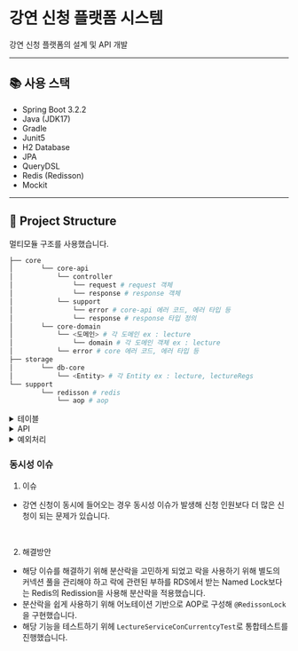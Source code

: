 # 강연 신청 플랫폼 시스템
강연 신청 플랫폼의 설계 및 API 개발

---

## 📚 사용 스택
- Spring Boot 3.2.2
- Java (JDK17)
- Gradle
- Junit5
- H2 Database
- JPA
- QueryDSL
- Redis (Redisson)
- Mockit

--- 

## 📁 Project Structure
멀티모듈 구조를 사용했습니다.
```bash
├── core  
│       └── core-api  
│           └── controller
│               └── request # request 객체
│               └── response # response 객체
│           └── support
│               └── error # core-api 에러 코드, 에러 타입 등
│               └── response # response 타입 정의
│       └── core-domain
│           └── <도메인> # 각 도메인 ex : lecture
│               └── domain # 각 도메인 객체 ex : lecture
│           └── error # core 에러 코드, 에러 타입 등
├── storage  
│       └── db-core     
│           └── <Entity> # 각 Entity ex : lecture, lectureRegs
└── support
        └── redisson # redis
            └── aop # aop
```

<details>
<summary>테이블</summary>
<div markdown="1">

#### 1. Lecture (강연)
| 컬럼명         | 데이터타입         | 설명          
|-------------|---------------|-------------|
| id          | pk            | primary key |
| lecturer    | String        | 강연자         |
| hall        | String        | 강연장         |
| seats       | int           | 신청 인원       |
| startAt     | LocalDateTime | 강연 시간       |
| description | String        | 강연 내용       |
| createdAt   | LocalDateTime | 생성일시        |
| updatedAt   | LocalDateTime | 최종 수정일시     |

#### 2. LectureRegs (강연 신청)
- 향후 운영 편의성을 위해 현재 프로젝트에는 lectureId에 대한 연관관계를 적용하지 않았습니다.

| 컬럼명            | 데이터타입         | 설명          
|----------------|---------------|-------------|
| id             | pk            | primary key |
| employeeNumber | int           | 사번          |
| lectureId      | Long          | 강연 id       |
| createdAt      | LocalDateTime | 생성일시        |
| updatedAt      | LocalDateTime | 최종 수정일시     |

</div>
</details>

<details>
<summary>API</summary>
<div markdown="1">

#### 1. 강연 등록
##### 정보
- 강연자, 강연장, 신청 인원, 강연 시간, 강연 내용을 정보를 받아서 강연을 등록한다.
##### 요청
```json
POST /api/v1/lectures
{
  "lecturer" : "김준우",
  "hall" : "1강연장",
  "seats" : 10,
  "startAt" : "2024-03-30T23:31:00",
  "description" : "스프링 강연"
}
```

##### 응답
```json
{
  "result": "SUCCESS",
  "data": {
    "id": 1
  },
  "error": null
}
```

<br>

#### 2. 전체 강연 목록 조회
##### 정보
- 전체 강연 목록을 조회한다.
##### 요청
```json
GET /api/v1/lectures
```

##### 응답
```json
{
  "result": "SUCCESS",
  "data": [
    {
      "lecturer" : "웹툰",
      "hall" : "1강연장",
      "seats" : 100,
      "startAt" : "2024-03-29T10:30:00",
      "description" : "웹툰 강연"
    },
    {
      "lecturer": "토비",
      "hall": "2강연장",
      "seats": 100,
      "startAt": "2024-03-30T10:30:00",
      "description": "스프링 강연"
    },
    {
      "lecturer": "김영한",
      "hall": "3강연장",
      "seats": 100,
      "startAt": "2024-03-31T10:30:00",
      "description": "JPA 강연"
    }
  ],
  "error": null
}
```

<br>

#### 3. 강연 신청
##### 정보
- 강연 id, 사번(5자리)을 정보를 받아서 강연 강연을 신청한다.
- 같은 강연 중복 신청은 불가능하다.
##### 요청
```json
POST /api/v1/lectures/{lectureId}/apply
{
  "employeeNumber" : 12345
}
```

##### 응답
```json
{
  "result": "SUCCESS",
  "data": {
    "id": 1
  },
  "error": null
}
```

<br>

#### 4. 강연 신청 취소
##### 정보
- 강연 id, 사번(5자리)을 정보를 받아서 신청한 강연을 취소한다.
##### 요청
```json
POST /api/v1/lectures/{lectureId}/cancel
{
  "employeeNumber" : 12345
}
```

##### 응답
```json
{
  "result": "SUCCESS",
  "data": null,
  "error": null
}
```

<br>

#### 5. 강연 신청자 목록 조회
##### 정보
- 강연 id 정보를 받아서 해당 강연에 신청한 사번 목록을 조회한다.
##### 요청
```json
GET /api/v1/lectures/{lectureId}/employee
{
  "employeeNumber" : 12345
}
```

##### 응답
```json
{
  "result": "SUCCESS",
  "data": [
    {
      "employeeNumber": 11111
    },
    {
      "employeeNumber": 22222
    }
  ],
  "error": null
}
```

<br>

#### 6. 신청한 강연 목록 조회
##### 정보
- 사번 정보를 받아서 신청한 강연 목록을 조회한다.
##### 요청
```json
GET /api/v1/employee/{employeeNumber}/lectures
```

##### 응답
```json
{
  "result": "SUCCESS",
  "data": [
    {
      "lecturer" : "웹툰",
      "hall" : "1강연장",
      "seats" : 100,
      "startAt" : "2024-03-29T10:30:00",
      "description" : "웹툰 강연"
    },
    {
      "lecturer": "토비",
      "hall": "2강연장",
      "seats": 100,
      "startAt": "2024-03-30T10:30:00",
      "description": "스프링 강연"
    },
    {
      "lecturer": "김영한",
      "hall": "3강연장",
      "seats": 100,
      "startAt": "2024-03-31T10:30:00",
      "description": "JPA 강연"
    }
  ],
  "error": null
}
```

<br>

#### 7. 실시간 인기 강연 목록 조회
##### 정보
- 최근 3일간 가장 신청이 많은 순으로 조회한다.
##### 요청
```json
GET /api/v1/lectures/recent-popluar
```

##### 응답
```json
{
  "result": "SUCCESS",
  "data": [
    {
      "lecturer" : "웹툰",
      "hall" : "1강연장",
      "seats" : 100,
      "startAt" : "2024-03-29T10:30:00",
      "description" : "웹툰 강연"
    },
    {
      "lecturer": "토비",
      "hall": "2강연장",
      "seats": 100,
      "startAt": "2024-03-30T10:30:00",
      "description": "스프링 강연"
    },
    {
      "lecturer": "김영한",
      "hall": "3강연장",
      "seats": 100,
      "startAt": "2024-03-31T10:30:00",
      "description": "JPA 강연"
    }
  ],
  "error": null
}
```

<br>

</div>
</details>

<details>
<summary>예외처리</summary>
<div markdown="1">

##### 예외 응답 형식

```json
{
  "result": "ERROR",
  "data": null,
  "error": {
    "code": "E1000",
    "message": "Not found data.",
    "data": null
  }
}
```

##### 예외 코드
| Type                    | Code         | Message                           |
|-------------------------|--------------|-----------------------------------|
| INTERNAL_SERVER_ERROR   | E500         | An unexpected error has occurred. |
| NOT_FOUND_DATA          | E1000  | Not found data.                   |
| LECTURE_EXCEEDED          | E1001   | Lecture has been exceeded.        |
| ALREADY_APPLIED_LECTURE       | E1002   | Already applied for a lecture.    |
| NOT_VALID_EMPLOYEE_NUMBER | E1003 | Not valid employee number.        |

</div>
</details>


### 동시성 이슈
1. 이슈
- 강연 신청이 동시에 들어오는 경우 동시성 이슈가 발생해 신청 인원보다 더 많은 신청이 되는 문제가 있습니다.

<br>

2. 해결방안
- 해당 이슈를 해결하기 위해 분산락을 고민하게 되었고 락을 사용하기 위해 별도의 커넥션 풀을 관리해야 하고 락에 관련된 부하를 RDS에서 받는 Named Lock보다는 
Redis의 Redission을 사용해 분산락을 적용했습니다.
- 분산락을 쉽게 사용하기 위해 어노테이션 기반으로 AOP로 구성해 ```@RedissonLock```을 구현했습니다.
- 해당 기능을 테스트하기 위헤 ```LectureServiceConCurrentcyTest```로 통합테스트를 진행했습니다.
